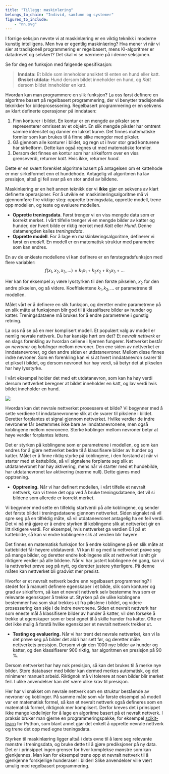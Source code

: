 ```yaml
---
title: "Tillegg: maskinlæring"
belongs_to_chain: "Individ, samfunn og systemer"
figures_to_include:
	- "nn.svg"
---
```


I forrige seksjon nevnte vi at maskinlæring er en viktig teknikk i moderne kunstig intelligens. Men hva er egentlig maskinlæring? Hva mener vi når vi sier at tradisjonell programmering er regelbasert, mens KI-algoritmer er datadrevet og selvlært? Det skal vi se nærmere på i denne seksjonen. 

Se for deg en funksjon med følgende spesifikasjon:

> **Inndata:** Et bilde som inneholder ansiktet til enten en hund eller katt.   
> **Ønsket utdata:** *Hund* dersom bildet inneholder en hund, og *Katt* dersom bildet inneholder en katt.

Hvordan kan man programmere en slik funksjon? La oss først definere en algoritme basert på regelbasert programmering, der vi benytter tradisjonelle teknikker for bildeprosessering. Regelbasert programmering er en sekvens av klart definerte operasjoner på inndataen: 

1. Finn konturer i bildet. En kontur er en mengde av piksler som representerer omrisset av et objekt. En slik mengde piksler har omtrent samme intensitet og danner en lukket kurve. Det finnes matematiske formler som kan brukes til å finne slike mengder med piksler. 
2. Gå gjennom alle konturer i bildet, og regn ut i hvor stor grad konturene har sirkelform. Dette kan også regnes ut med  matematiske formler. 
3. Dersom det finnes en kontur som har sirkelform over en viss grenseverdi, returner *katt*. Hvis ikke, returner *hund*. 

Dette er en svært forenklet algoritme basert på antagelsen om et kattehode er mer sirkelformet enn et hundehode. Antagelig vil algoritmen ha lav presisjon, altså gi feil svar på en stor andel av bildene.

Maskinlæring er en helt annen teknikk der vi **ikke** gjør en sekvens av klart definerte operasjoner. For å utvikle en maskinlæringsalgoritme må vi gjennomføre fire viktige steg: opprette treningsdata, opprette modell, trene opp modellen, og teste og evaluere modellen. 

* **Opprette treningsdata**. Først trenger vi en viss mengde data som er korrekt merket. I vårt tilfelle trenger vi en mengde bilder av katter og hunder, der hvert bilde er riktig merket med *Katt* eller *Hund*. Denne datamengden kalles *treningsdata*.
* **Opprette modell**. For å lage en maskinlæringsalgoritme, definerer vi først en *modell*. En modell er en matematisk struktur med parametre som kan endres. 

En av de enkleste modellene vi kan definere er en førstegradsfunksjon med flere variabler: 
$$ f(x_1, x_2, x_3, ...) = k_1 x_1 + k_2 x_2 + k_3 x_3 + ...$$

Her kan for eksempel $x_1$ være lysstyrken til den første pikselen, $x_2$ for den andre pikselen, og så videre. Koeffisientene $k_1, k_2, ...$ er parametrene til modellen. 

Målet vårt er å definere en slik funksjon, og deretter endre parametrene på en slik måte at funksjonen blir god til å klassifisere bilder av hunder og katter. Treningsdataene må brukes for å endre parametrene i gunstig retning.

La oss nå se på en mer komplisert modell. Et populært valg av modell er nemlig nevrale nettverk. Du har kanskje hørt om det? Et *nevralt nettverk* er en slags forenkling av hvordan cellene i hjernen fungerer. Nettverket består av *nevroner* og *koblinger* mellom nevroner. Den ene siden av nettverket er inndatanevroner, og den andre siden er utdatanevroner. Mellom disse finnes indre nevroner. Som en forenkling kan vi si at hvert inndatanevron svarer til et piksel i bildet, og dersom nevronet har høy verdi, så betyr det at pikselen har høy lysstyrke. 

I vårt eksempel holder det med ett utdatanevron, som kan ha høy verdi dersom nettverket beregner at bildet inneholder en katt, og lav verdi hvis bildet inneholder en hund. 

<img src="/media/markdowncontent/assosiated_files/nn.svg">

Hvordan kan det nevrale nettverket prosessere et bilde? Vi begynner med å sette verdiene til inndatanevronene slik at de svarer til pikslene i bildet. Deretter forplantes et signal gjennom nettverket. Hvilke verdier de indre nevronene får bestemmes ikke bare av inndatanevronene, men også koblingene mellom nevronene. Sterke koblinger mellom nevroner betyr at høye verdier forplantes lettere. 

Det er styrken på koblingene som er parametrene i modellen, og som kan endres for å gjøre nettverket bedre til å klassifisere bilder av hunder og katter. Målet er å finne riktig styrke på koblingene, i den forstand at når vi starter med et kattebilde, så vil signalene forplante seg slik at utdatanevronet har høy aktivering, mens når vi starter med et hundebilde, har utdatanevronet lav aktivering (nærme null). Dette gjøres med opptrening. 

* **Opptrening.** Når vi har definert modellen, i vårt tilfelle et nevralt nettverk, kan vi trene det opp ved å bruke treningsdataene, det vil si bildene som allerede er korrekt merket. 

Vi begynner med sette en tilfeldig startverdi på alle koblingene, og sender det første bildet i treningsdataene gjennom nettverket. Siden signalet nå vil spre seg på en tilfeldig måte, så vil utdatanevronet antagelig ha en feil verdi. Det vi nå må gjøre er å endre styrken til koblingene slik at nettverket gir en litt riktigere verdi. For eksempel, hvis nettverket ga verdien 0.1 på et kattebilde, så kan vi endre koblingene slik at verdien blir høyere. 

Det finnes en matematisk funksjon for å endre koblingene på en slik måte at kattebildet får høyere utdataverdi. Vi kan til og med la nettverket prøve seg på mange bilder, og deretter endre koblingene slik at nettverket i snitt gir riktigere verdier på alle bildene. Når vi har justert koblingene én gang, kan vi la nettverket prøve seg på nytt, og deretter justere ytterligere. På denne måten kan nettverket bli gradvist mer presist.

Hvorfor er et nevralt nettverk bedre enn regelbasert programmering? I stedet for å manuelt definere egenskaper i et bilde, slik som konturer og grad av sirkelform, så kan et nevralt nettverk selv bestemme hva som er relevante egenskaper å trekke ut. Styrken på de ulike koblingene bestemmer hva som skal trekkes ut fra pikslene i bildet, og videre prosessering kan skje i de indre nevronene. Siden et nevralt nettverk har som eneste mål å klassifisere bilder av hunder å katter, vil den forsøke å trekke ut egenskaper som er best egnet til å skille hunder fra katter. Ofte er det ikke mulig å forstå hvilke egenskaper et nevralt nettverk trekker ut. 

* **Testing og evaluering.** Når vi har trent det nevrale nettverket, kan vi la det prøve seg på bilder det aldri har sett før, og deretter måle nettverkets presisjon. Dersom vi gir den 1000 nye bilder av hunder og katter, og den klassifiserer 900 riktig, har algoritmen en presisjon på 90 %.

Dersom nettverket har høy nok presisjon, så kan det brukes til å merke nye bilder. Store databaser med bilder kan dermed merkes automatisk, og det minimerer manuelt arbeid. Riktignok må vi tolerere at noen bilder blir merket feil. I ulike anvendelser kan det være ulike krav til presisjon. 

Her har vi snakket om nevrale nettverk som en struktur bestående av nevroner og koblinger. På samme måte som vår første eksempel på modell var en matematisk formel, så kan et nevralt nettverk også defineres som en matematisk formel, riktignok mer komplisert.  Derfor kreves det i prinsippet ikke mange kodelinjer for å lage en algoritme basert på et nevralt nettverk. I praksis bruker man gjerne en programmeringspakke, for eksempel [scikit-learn](https://github.com/scikit-learn/scikit-learn) for Python, som blant annet gjør det enkelt å opprette nevrale nettverk og trene det opp med egne treningsdata. 

Styrken til maskinlæring ligger altså i dets evne til å lære seg relevante mønstre i treningsdata, og bruke dette til å gjøre prediksjoner på ny data. Det er i prinsippet ingen grenser for hvor komplekse mønstre som kan gjenkjennes. Man kan for eksempel trene opp et nevralt nettverk til å gjenkjenne forskjellige hunderaser i bilder! Slike anvendelser ville vært umulig med regelbasert programmering. 

